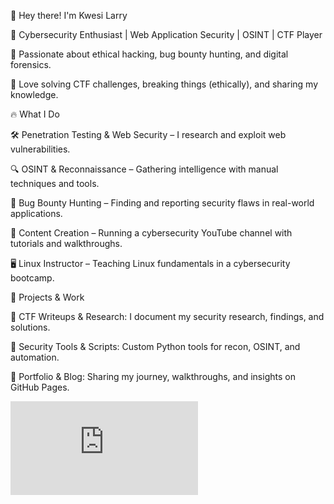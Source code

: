 👋 Hey there! I'm Kwesi Larry

🔹 Cybersecurity Enthusiast | Web Application Security | OSINT | CTF Player

🔹 Passionate about ethical hacking, bug bounty hunting, and digital forensics.

🔹 Love solving CTF challenges, breaking things (ethically), and sharing my knowledge.



🔥 What I Do

🛠 Penetration Testing & Web Security – I research and exploit web vulnerabilities.

🔍 OSINT & Reconnaissance – Gathering intelligence with manual techniques and tools.

🎯 Bug Bounty Hunting – Finding and reporting security flaws in real-world applications.

🎥 Content Creation – Running a cybersecurity YouTube channel with tutorials and walkthroughs.

🖥 Linux Instructor – Teaching Linux fundamentals in a cybersecurity bootcamp.

🚀 Projects & Work

🔹 CTF Writeups & Research: I document my security research, findings, and solutions.

🔹 Security Tools & Scripts: Custom Python tools for recon, OSINT, and automation.

🔹 Portfolio & Blog: Sharing my journey, walkthroughs, and insights on GitHub Pages.


<iframe src="https://tryhackme.com/api/v2/badges/public-profile?userPublicId=3005719" style='border:none;'></iframe>
